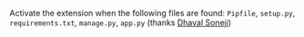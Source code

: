Activate the extension when the following files are found: `Pipfile`, `setup.py`, `requirements.txt`, `manage.py`, `app.py`
(thanks [Dhaval Soneji](https://github.com/soneji))
